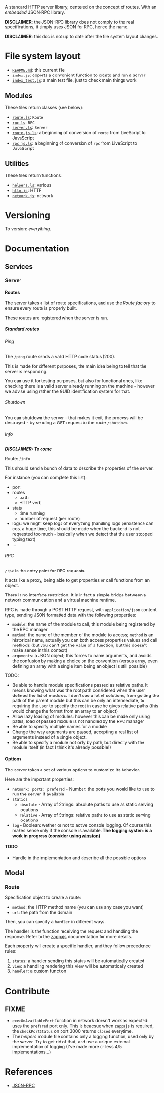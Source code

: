 A standard HTTP server library, centered on the concept of routes. With an _embedded_ JSON-RPC library.

__DISCLAIMER__: the JSON-RPC library does not comply to the real specifications, it simply uses JSON for RPC, hence the name.

__DISCLAIMER__: this doc is not up to date after the file system layout changes.

# File system layout

* [`README.md`](./README.md): this current file
* [`index.js`](./index.js): exports a convenient function to create and run a server
* [`index_test.js`](./index_test.js): a main test file, just to check main things work

## Modules

These files return classes (see below):

* [`route.ls`](./route.ls): `Route`
* [`rpc.ls`](./rpc.ls): `RPC`
* [`server.ls`](./server.ls): `Server`
* [`route.js.ls`](./route.js.ls): a beginning of conversion of `route` from LiveScript to JavaScript
* [`rpc.js.ls`](./rpc.js.ls): a beginning of conversion of `rpc` from LiveScript to JavaScript

## Utilities

These files return functions:

* [`helpers.ls`](./helpers.ls): various
* [`http.js`](./http.js): HTTP
* [`network.js`](./network.js): network

# Versioning

To version: _everything_.

# Documentation

## Services

### Server

#### Routes

The server takes a list of route specifications, and use the _Route factory_ to ensure every route is properly built.

These routes are registered when the server is run.

##### Standard routes

###### Ping

The `/ping` route sends a valid HTTP code status (200).

This is made for different purposes, the main idea being to tell that the server is responding.

You can use it for testing purposes, but also for functional ones, like checking there is a valid server already running on the machine - however we advise using rather the GUID identification system for that.

###### Shutdown

You can shutdown the server - that makes it exit, the process will be destroyed -  by sending a GET request to the route `/shutdown`.

###### Info

___DISCLAIMER: To come___

Route: `/info`

This should send a bunch of data to describe the properties of the server.

For instance (you can complete this list):

* port
* routes
	* path
	* HTTP verb
* stats
	* time running
	* number of request (per route)
* logs: we might keep logs of everything (handling logs persistence can cost a huge time, this should be made when the backend is not requested too much - basically when we detect that the user stopped typing text)
* ...

###### RPC

`/rpc` is the entry point for RPC requests.

It acts like a proxy, being able to get properties or call functions from an object.

There is no interface restriction. It is in fact a simple bridge between a network communication and a virtual machine runtime.

RPC is made through a POST HTTP request, with `application/json` content type, sending JSON formatted data with the following properties:

* `module`: the name of the module to call, this module being registered by the RPC manager
* `method`: the name of the member of the module to access; `method` is an historical name, actually you can both access properties values and call methods (but you can't get the value of a function, but this doesn't make sense in this context)
* `arguments`: a JSON object; this forces to name arguments, and avoids the confusion by making a choice on the convention (versus array, even defining an array with a single item being an object is still possible)

TODO:

* Be able to handle module specifications passed as relative paths. It means knowing what was the root path considered when the user defined the list of modules. I don't see a lot of solutions, from getting the path of the parent module but this can be only an intermediate, to requiring the user to specify the root in case he gives relative paths (this would change the format from an array to an object)
* Allow lazy loading of modules: however this can be made only using paths, load of passed module is not handled by the RPC manager
* Be able to specify multiple names for a module
* Change the way arguments are passed, accepting a real list of arguments instead of a single object.
* Be able to specify a module not only by path, but directly with the module itself (in fact I think it's already possible!)

#### Options

The server takes a set of various options to customize its behavior.

Here are the important properties:

* `network: ports: prefered` - Number: the ports you would like to use to run the server, if available
* `statics`
	* `absolute` - Array of Strings: absolute paths to use as static serving locations
	* `relative` - Array of Strings: relative paths to use as static serving locations
* `log` - Boolean: wether or not to active console logging. Of course this makes sense only if the console is available. __The logging system is a work in progress (consider using [winston](https://github.com/flatiron/winston))__

#### TODO

* Handle in the implementation and describe all the possible options

## Model

### Route

Specification object to create a route:

* `method`: the HTTP method name (you can use any case you want)
* `url`: the path from the domain

Then, you can specify a `handler` in different ways.

The handler is the function receiving the request and handling the response. Refer to the [zappajs](http://zappajs.github.io/zappajs/) documentation for more details.

Each property will create a specific handler, and they follow precedence rules:

1. `status`: a handler sending this status will be automatically created
1. `view`: a  handling rendering this view will be automatically created
1. `handler`: a custom function

# Contribute

## FIXME

* `execOnAvailablePort` function in network doesn't work as expected: uses the `prefered` port only. This is beacsue when `zappajs` is required, the `checkPortStatus` on port 3000 returns `closed` everytime.
* The _helpers_ module file contains only a logging function, used only by the _server_. Try to get rid of that, and use a unique external implementation of logging (I've made more or less 4/5 implementations...)

# References

* [JSON-RPC](http://en.wikipedia.org/wiki/JSON-RPC)
